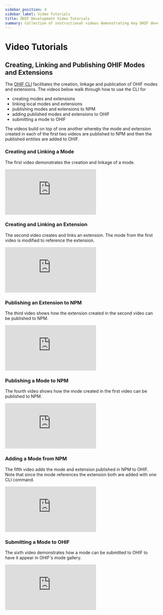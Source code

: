 ```yaml
---
sidebar_position: 4
sidebar_label: Video Tutorials
title: OHIF Development Video Tutorials
summary: Collection of instructional videos demonstrating key OHIF development workflows, including creating, linking, and publishing modes and extensions, with step-by-step demonstrations of the OHIF CLI and NPM publishing process.
---
```


# Video Tutorials

## Creating, Linking and Publishing OHIF Modes and Extensions

The [OHIF CLI](./ohif-cli.md) facilitates the creation, linkage and publication
of OHIF modes and extensions. The videos below walk through how to use the CLI for
- creating modes and extensions
- linking local modes and extensions
- publishing modes and extensions to NPM
- adding published modes and extensions to OHIF
- submitting a mode to OHIF

The videos build on top of one another whereby the mode and extension created
in each of the first two videos are published to NPM and then the published
entities are added to OHIF.

### Creating and Linking a Mode

The first video demonstrates the creation and linkage of a mode.
<div style={{padding:"56.25% 0 0 0", position:"relative"}}>
    <iframe src="https://player.vimeo.com/video/884891676?badge=0&amp;autopause=0&amp;player_id=0&amp;app_id=58479" frameBorder="0" allow="autoplay; fullscreen; picture-in-picture" allowFullScreen style= {{ position:"absolute",top:0,left:0,width:"100%",height:"100%"}} title="Create and link a mode"></iframe>
</div>

### Creating and Linking an Extension

The second video creates and links an extension. The mode from the first
video is modified to reference the extension.
<div style={{padding:"56.25% 0 0 0", position:"relative"}}>
    <iframe src="https://player.vimeo.com/video/884891718?badge=0&amp;autopause=0&amp;player_id=0&amp;app_id=58479" frameBorder="0" allow="autoplay; fullscreen; picture-in-picture" allowFullScreen style= {{ position:"absolute",top:0,left:0,width:"100%",height:"100%"}} title="Create and link an extension"></iframe>
</div>

### Publishing an Extension to NPM

The third video shows how the extension created in the second video can
be published to NPM.
<div style={{padding:"56.25% 0 0 0", position:"relative"}}>
    <iframe src="https://player.vimeo.com/video/884891701?badge=0&amp;autopause=0&amp;player_id=0&amp;app_id=58479" frameBorder="0" allow="autoplay; fullscreen; picture-in-picture" allowFullScreen style= {{ position:"absolute",top:0,left:0,width:"100%",height:"100%"}} title="Publish an extension to NPM"></iframe>
</div>

### Publishing a Mode to NPM

The fourth video shows how the mode created in the first video can be
published to NPM.
<div style={{padding:"56.25% 0 0 0", position:"relative"}}>
    <iframe src="https://player.vimeo.com/video/884893445?badge=0&amp;autopause=0&amp;player_id=0&amp;app_id=58479" frameBorder="0" allow="autoplay; fullscreen; picture-in-picture" allowFullScreen style= {{ position:"absolute",top:0,left:0,width:"100%",height:"100%"}} title="Publish a mode to NPM"></iframe>
</div>

### Adding a Mode from NPM

The fifth video adds the mode and extension published in NPM to OHIF. Note
that since the mode references the extension both are added with one CLI
command.
<div style={{padding:"56.25% 0 0 0", position:"relative"}}>
    <iframe src="https://player.vimeo.com/video/884893388?badge=0&amp;autopause=0&amp;player_id=0&amp;app_id=58479" frameBorder="0" allow="autoplay; fullscreen; picture-in-picture" allowFullScreen style= {{ position:"absolute",top:0,left:0,width:"100%",height:"100%"}} title="Add a mode from NPM"></iframe>
</div>

### Submitting a Mode to OHIF

The sixth video demonstrates how a mode can be submitted to OHIF to have it
appear in OHIF's mode gallery.
<div style={{padding:"56.25% 0 0 0", position:"relative"}}>
    <iframe src="https://player.vimeo.com/video/884893372?badge=0&amp;autopause=0&amp;player_id=0&amp;app_id=58479" frameBorder="0" allow="autoplay; fullscreen; picture-in-picture" allowFullScreen style= {{ position:"absolute",top:0,left:0,width:"100%",height:"100%"}} title="Submit a mode to OHIF"></iframe>
</div>

